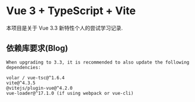 # Vue 3 + TypeScript + Vite

本项目是关于 Vue 3.3 新特性个人的尝试学习记录.

## 依赖库要求(Blog)

```text
When upgrading to 3.3, it is recommended to also update the following dependencies:

volar / vue-tsc@^1.6.4
vite@^4.3.5
@vitejs/plugin-vue@^4.2.0
vue-loader@^17.1.0 (if using webpack or vue-cli)
```
